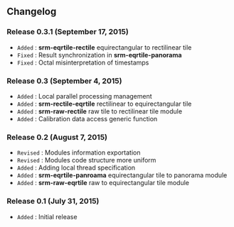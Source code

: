 ## Changelog

### Release 0.3.1 (September 17, 2015)

- `Added` : **srm-eqrtile-rectile** equirectangular to rectilinear tile
- `Fixed` : Result synchronization in **srm-eqrtile-panorama**
- `Fixed` : Octal misinterpretation of timestamps

### Release 0.3 (September 4, 2015)

- `Added` : Local parallel processing management
- `Added` : **srm-rectile-eqrtile** rectilinear to equirectangular tile
- `Added` : **srm-raw-rectile** raw tile to rectilinear tile module
- `Added` : Calibration data access generic function

### Release 0.2 (August 7, 2015)

- `Revised` : Modules information exportation
- `Revised` : Modules code structure more uniform
- `Added` : Adding local thread specification
- `Added` : **srm-eqrtile-panroama** equirectangular tile to panorama module
- `Added` : **srm-raw-eqrtile** raw to equirectangular tile module

### Release 0.1 (July 31, 2015)

- `Added` : Initial release
